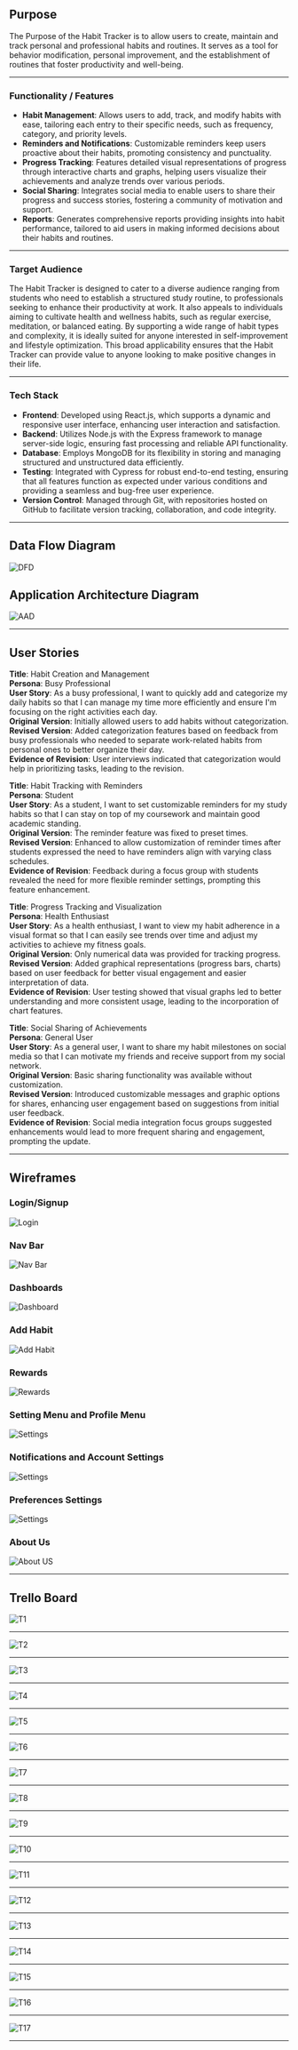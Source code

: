 

## Purpose
The Purpose of the Habit Tracker is to allow users to create, maintain and track personal and professional habits and routines. It serves as a tool for behavior modification, personal improvement, and the establishment of routines that foster productivity and well-being.

********

### Functionality / Features
- **Habit Management**: Allows users to add, track, and modify habits with ease, tailoring each entry to their specific needs, such as frequency, category, and priority levels.
- **Reminders and Notifications**: Customizable reminders keep users proactive about their habits, promoting consistency and punctuality.
- **Progress Tracking**: Features detailed visual representations of progress through interactive charts and graphs, helping users visualize their achievements and analyze trends over various periods.
- **Social Sharing**: Integrates social media to enable users to share their progress and success stories, fostering a community of motivation and support.
- **Reports**: Generates comprehensive reports providing insights into habit performance, tailored to aid users in making informed decisions about their habits and routines.

**********

### Target Audience
The Habit Tracker is designed to cater to a diverse audience ranging from students who need to establish a structured study routine, to professionals seeking to enhance their productivity at work. It also appeals to individuals aiming to cultivate health and wellness habits, such as regular exercise, meditation, or balanced eating. By supporting a wide range of habit types and complexity, it is ideally suited for anyone interested in self-improvement and lifestyle optimization. This broad applicability ensures that the Habit Tracker can provide value to anyone looking to make positive changes in their life.

***********

### Tech Stack
- **Frontend**: Developed using React.js, which supports a dynamic and responsive user interface, enhancing user interaction and satisfaction.
- **Backend**: Utilizes Node.js with the Express framework to manage server-side logic, ensuring fast processing and reliable API functionality.
- **Database**: Employs MongoDB for its flexibility in storing and managing structured and unstructured data efficiently.
- **Testing**: Integrated with Cypress for robust end-to-end testing, ensuring that all features function as expected under various conditions and providing a seamless and bug-free user experience.
- **Version Control**: Managed through Git, with repositories hosted on GitHub to facilitate version tracking, collaboration, and code integrity.

************

## Data Flow Diagram

![DFD](<docs/Archive/Habit Tracker Dataflow.drawio.png>)

## Application Architecture Diagram

![AAD](docs/Archive/Habittracker.png)

*************

## User Stories


**Title**: Habit Creation and Management  
**Persona**: Busy Professional  
**User Story**: As a busy professional, I want to quickly add and categorize my daily habits so that I can manage my time more efficiently and ensure I'm focusing on the right activities each day.  
**Original Version**: Initially allowed users to add habits without categorization.  
**Revised Version**: Added categorization features based on feedback from busy professionals who needed to separate work-related habits from personal ones to better organize their day.  
**Evidence of Revision**: User interviews indicated that categorization would help in prioritizing tasks, leading to the revision.

**Title**: Habit Tracking with Reminders  
**Persona**: Student  
**User Story**: As a student, I want to set customizable reminders for my study habits so that I can stay on top of my coursework and maintain good academic standing.  
**Original Version**: The reminder feature was fixed to preset times.  
**Revised Version**: Enhanced to allow customization of reminder times after students expressed the need to have reminders align with varying class schedules.  
**Evidence of Revision**: Feedback during a focus group with students revealed the need for more flexible reminder settings, prompting this feature enhancement.

**Title**: Progress Tracking and Visualization  
**Persona**: Health Enthusiast  
**User Story**: As a health enthusiast, I want to view my habit adherence in a visual format so that I can easily see trends over time and adjust my activities to achieve my fitness goals.  
**Original Version**: Only numerical data was provided for tracking progress.  
**Revised Version**: Added graphical representations (progress bars, charts) based on user feedback for better visual engagement and easier interpretation of data.  
**Evidence of Revision**: User testing showed that visual graphs led to better understanding and more consistent usage, leading to the incorporation of chart features.

**Title**: Social Sharing of Achievements  
**Persona**: General User  
**User Story**: As a general user, I want to share my habit milestones on social media so that I can motivate my friends and receive support from my social network.  
**Original Version**: Basic sharing functionality was available without customization.  
**Revised Version**: Introduced customizable messages and graphic options for shares, enhancing user engagement based on suggestions from initial user feedback.  
**Evidence of Revision**: Social media integration focus groups suggested enhancements would lead to more frequent sharing and engagement, prompting the update.

*********

## Wireframes
### Login/Signup
![Login](<docs/Archive/Screenshot 2024-12-01 at 4.50.28 PM.png>)
### Nav Bar
![Nav Bar](<docs/Archive/Screenshot 2024-12-01 at 4.48.10 PM.png>)
### Dashboards
![Dashboard](<docs/Archive/Screenshot 2024-12-01 at 4.48.34 PM.png>)
### Add Habit
![Add Habit](<docs/Archive/Screenshot 2024-12-01 at 4.48.44 PM.png>)
### Rewards
![Rewards](<docs/Archive/Screenshot 2024-12-01 at 4.50.06 PM.png>)
### Setting Menu and Profile Menu
![Settings](<docs/Archive/Screenshot 2024-12-01 at 4.49.11 PM.png>)
### Notifications and Account Settings 
![Settings](<docs/Archive/Screenshot 2024-12-01 at 4.49.46 PM.png>)
### Preferences Settings
![Settings](<docs/Archive/Screenshot 2024-12-01 at 4.49.56 PM.png>)
### About Us
![About US](<docs/Archive/Screenshot 2024-12-01 at 4.50.19 PM.png>)

*************

## Trello Board
![T1](<docs/Archive/Screenshot 2024-12-01 at 5.22.46 PM.png>)
****
![T2](<docs/Archive/Screenshot 2024-12-01 at 5.22.59 PM.png>)
****
![T3](<docs/Archive/Screenshot 2024-12-01 at 5.23.14 PM.png>)
****
![T4](<docs/Archive/Screenshot 2024-12-01 at 5.23.29 PM.png>)
****
![T5](<docs/Archive/Screenshot 2024-12-01 at 5.23.43 PM.png>)
****
![T6](<docs/Archive/Screenshot 2024-12-01 at 5.23.57 PM.png>)
****
![T7](<docs/Archive/Screenshot 2024-12-01 at 5.24.12 PM.png>)
****
![T8](<docs/Archive/Screenshot 2024-12-01 at 5.24.26 PM.png>)
****
![T9](<docs/Archive/Screenshot 2024-12-01 at 5.24.54 PM.png>)
****
![T10](<docs/Archive/Screenshot 2024-12-01 at 5.25.08 PM.png>)
****
![T11](<docs/Archive/Screenshot 2024-12-01 at 5.25.20 PM.png>)
****
![T12](<docs/Archive/Screenshot 2024-12-01 at 5.29.23 PM.png>)
****
![T13](<docs/Archive/Screenshot 2024-12-01 at 5.30.25 PM.png>)
****
![T14](<docs/Archive/Screenshot 2024-12-01 at 5.31.32 PM.png>)
****
![T15](<docs/Archive/Screenshot 2024-12-01 at 5.33.30 PM.png>)
****
![T16](<docs/Archive/Screenshot 2024-12-01 at 5.37.22 PM.png>)
****
![T17](<docs/Archive/Screenshot 2024-12-01 at 5.37.34 PM.png>)
*************

